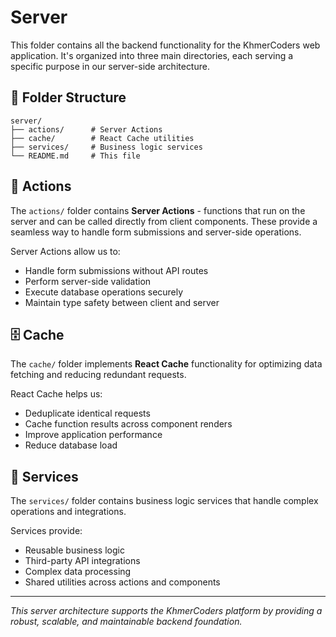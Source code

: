 # Server

This folder contains all the backend functionality for the KhmerCoders web application. It's organized into three main directories, each serving a specific purpose in our server-side architecture.

## 📁 Folder Structure

```text
server/
├── actions/      # Server Actions
├── cache/        # React Cache utilities
├── services/     # Business logic services
└── README.md     # This file
```

## 🚀 Actions

The `actions/` folder contains **Server Actions** - functions that run on the server and can be called directly from client components. These provide a seamless way to handle form submissions and server-side operations.

Server Actions allow us to:

- Handle form submissions without API routes
- Perform server-side validation
- Execute database operations securely
- Maintain type safety between client and server

## 🗄️ Cache

The `cache/` folder implements **React Cache** functionality for optimizing data fetching and reducing redundant requests.

React Cache helps us:

- Deduplicate identical requests
- Cache function results across component renders
- Improve application performance
- Reduce database load

## 🔧 Services

The `services/` folder contains business logic services that handle complex operations and integrations.

Services provide:

- Reusable business logic
- Third-party API integrations
- Complex data processing
- Shared utilities across actions and components

---

*This server architecture supports the KhmerCoders platform by providing a robust, scalable, and maintainable backend foundation.*